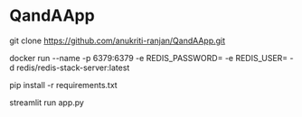 # QandAApp

git clone https://github.com/anukriti-ranjan/QandAApp.git

docker run --name <name-of-redis-container> -p 6379:6379 -e REDIS_PASSWORD=<password> -e REDIS_USER=<username> -d redis/redis-stack-server:latest

pip install -r requirements.txt

streamlit run app.py
